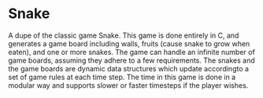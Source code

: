 # Snake

A dupe of the classic game Snake. This game is done 
entirely in C, and generates a game board including walls, fruits 
(cause snake to grow when eaten), and one or more snakes. The game can handle an infinite number of game boards, assuming they adhere to a 
few requirements. The snakes and the game boards are dynamic data structures which update accordingto a set of game rules at each time step. The time in this game is done in a modular way and supports slower or faster timesteps if the player wishes.
